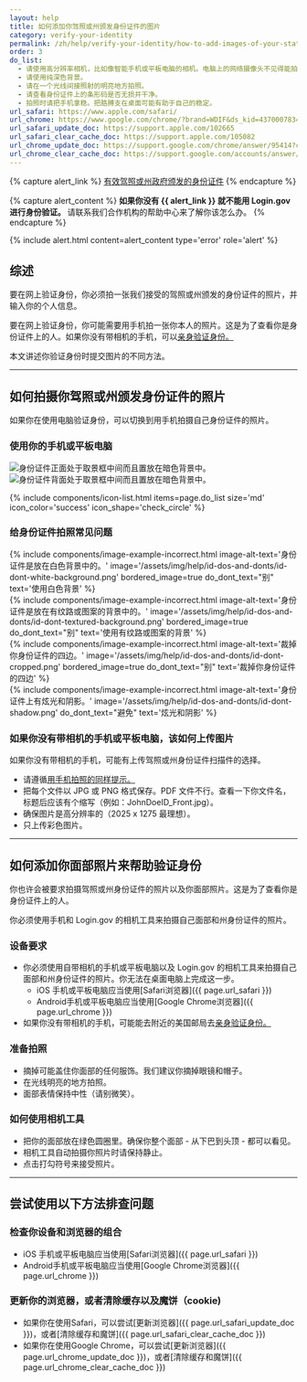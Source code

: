 ```yaml
---
layout: help
title: 如何添加你驾照或州颁发身份证件的图片
category: verify-your-identity
permalink: /zh/help/verify-your-identity/how-to-add-images-of-your-state-issued-id/
order: 3
do_list: 
  - 请使用高分辨率相机，比如像智能手机或平板电脑的相机。电脑上的网络摄像头不见得能拍出清晰照片。
  - 请使用纯深色背景。
  - 请在一个光线间接照射的明亮地方拍照。
  - 请查看身份证件上的条形码是否无损并干净。
  - 拍照时请把手机拿稳。把胳膊支在桌面可能有助于自己的稳定。
url_safari: https://www.apple.com/safari/
url_chrome: https://www.google.com/chrome/?brand=WDIF&ds_kid=43700078347700321&gad_source=1&gclid=CjwKCAjww_iwBhApEiwAuG6ccAvZWVPqrBawjLCJp6uWvrMplezDwWVR7AnWXZhu-4He4V3oXJBOrRoCtTwQAvD_BwE&gclsrc=aw.ds
url_safari_update_doc: https://support.apple.com/102665
url_safari_clear_cache_doc: https://support.apple.com/105082
url_chrome_update_doc: https://support.google.com/chrome/answer/95414?co=GENIE.Platform%3DAndroid&oco=1
url_chrome_clear_cache_doc: https://support.google.com/accounts/answer/32050?co=GENIE.Platform%3DAndroid&oco=1
---
```


{% capture alert_link %}
  <a href="/zh/help/verify-your-identity/accepted-identification-documents/">有效驾照或州政府颁发的身份证件</a>
{% endcapture %}

{% capture alert_content %}
  <strong>
    如果你没有 {{ alert_link }} 就不能用 Login.gov 进行身份验证。
  </strong>
  请联系我们合作机构的帮助中心来了解你该怎么办。
{% endcapture %}

{%
  include alert.html
  content=alert_content
  type='error'
  role='alert'
%}
## 综述
要在网上验证身份，你必须拍一张我们接受的驾照或州颁发的身份证件的照片，并输入你的个人信息。

要在网上验证身份，你可能需要用手机拍一张你本人的照片。这是为了查看你是身份证件上的人。如果你没有带相机的手机，可以[亲身验证身份。](/zh/help/verify-your-identity/verify-your-identity-in-person/)

本文讲述你验证身份时提交图片的不同方法。

---

## 如何拍摄你驾照或州颁发身份证件的照片
如果你在使用电脑验证身份，可以切换到用手机拍摄自己身份证件的照片。

### 使用你的手机或平板电脑

<div class="grid-row grid-gap">
  <div class="tablet:grid-col">
    <img alt="身份证件正面处于取景框中间而且置放在暗色背景中。" src="{{ site.baseurl }}/assets/img/help/id-dos-and-donts/id-do-front.png" />
  </div>
  <div class="tablet:grid-col">
    <img alt="身份证件背面处于取景框中间而且置放在暗色背景中。" src="{{ site.baseurl }}/assets/img/help/id-dos-and-donts/id-do-back.png" />
  </div>
</div>

{%
  include components/icon-list.html
  items=page.do_list
  size='md'
  icon_color='success'
  icon_shape='check_circle'
%}

### 给身份证件拍照常见问题

<div class="grid-row grid-gap">
  <div class="tablet:grid-col">
    {%
      include components/image-example-incorrect.html
      image-alt-text='身份证件是放在白色背景中的。'
      image='/assets/img/help/id-dos-and-donts/id-dont-white-background.png'
      bordered_image=true
      do_dont_text="别"
      text='使用白色背景'
    %}
  </div>
  <div class="tablet:grid-col">
    {%
      include components/image-example-incorrect.html
      image-alt-text='身份证件是放在有纹路或图案的背景中的。'
      image='/assets/img/help/id-dos-and-donts/id-dont-textured-background.png'
      bordered_image=true
      do_dont_text="别"
      text='使用有纹路或图案的背景'
    %}
  </div>
</div>
<div class="grid-row grid-gap">
  <div class="tablet:grid-col">
    {%
      include components/image-example-incorrect.html
      image-alt-text='裁掉你身份证件的四边。'
      image='/assets/img/help/id-dos-and-donts/id-dont-cropped.png'
      bordered_image=true
      do_dont_text="别"
      text='裁掉你身份证件的四边'
    %}
  </div>
  <div class="tablet:grid-col">
    {%
      include components/image-example-incorrect.html
      image-alt-text='身份证件上有炫光和阴影。'
      image='/assets/img/help/id-dos-and-donts/id-dont-shadow.png'
      do_dont_text="避免"
      text='炫光和阴影'
    %}
  </div>
</div>

### 如果你没有带相机的手机或平板电脑，该如何上传图片

如果你没有带相机的手机，可能有上传驾照或州身份证件扫描件的选择。

* 请遵循[用手机拍照的同样提示。](#使用你的手机或平板电脑)
* 把每个文件以 JPG 或 PNG 格式保存。PDF 文件不行。查看一下你文件名，标题后应该有个缩写（例如：JohnDoeID_Front.jpg）。
* 确保图片是高分辨率的（2025 x 1275 最理想）。
* 只上传彩色图片。

---
## 如何添加你面部照片来帮助验证身份

你也许会被要求拍摄驾照或州身份证件的照片以及你面部照片。这是为了查看你是身份证件上的人。

你必须使用手机和 Login.gov 的相机工具来拍摄自己面部和州身份证件的照片。

### 设备要求
* 你必须使用自带相机的手机或平板电脑以及 Login.gov 的相机工具来拍摄自己面部和州身份证件的照片。你无法在桌面电脑上完成这一步。
  * iOS 手机或平板电脑应当使用[Safari浏览器]({{ page.url_safari }})
  * Android手机或平板电脑应当使用[Google Chrome浏览器]({{ page.url_chrome }})
* 如果你没有带相机的手机，可能能去附近的美国邮局去[亲身验证身份。](/zh/help/verify-your-identity/verify-your-identity-in-person/)

### 准备拍照
* 摘掉可能盖住你面部的任何服饰。我们建议你摘掉眼镜和帽子。
* 在光线明亮的地方拍照。
* 面部表情保持中性（请别微笑）。

### 如何使用相机工具
* 把你的面部放在绿色圆圈里。确保你整个面部 - 从下巴到头顶 - 都可以看见。
* 相机工具自动拍摄你照片时请保持静止。
* 点击打勾符号来接受照片。

---

## 尝试使用以下方法排查问题

### 检查你设备和浏览器的组合
* iOS 手机或平板电脑应当使用[Safari浏览器]({{ page.url_safari }})
* Android手机或平板电脑应当使用[Google Chrome浏览器]({{ page.url_chrome }})

### 更新你的浏览器，或者清除缓存以及魔饼（cookie)
* 如果你在使用Safari，可以尝试[更新浏览器]({{ page.url_safari_update_doc }})，或者[清除缓存和魔饼]({{ page.url_safari_clear_cache_doc }})
* 如果你在使用Google Chrome，可以尝试[更新浏览器]({{ page.url_chrome_update_doc }})，或者[清除缓存和魔饼]({{ page.url_chrome_clear_cache_doc }})

